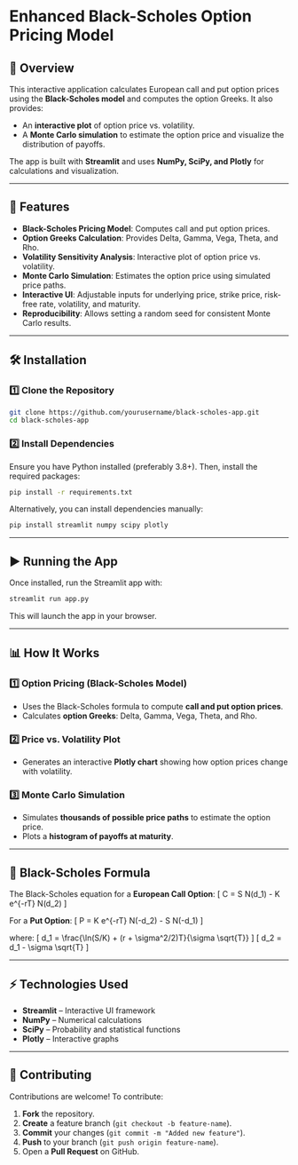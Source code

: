 # Enhanced Black-Scholes Option Pricing Model

## 📌 Overview
This interactive application calculates European call and put option prices using the **Black-Scholes model** and computes the option Greeks. It also provides:
- An **interactive plot** of option price vs. volatility.
- A **Monte Carlo simulation** to estimate the option price and visualize the distribution of payoffs.

The app is built with **Streamlit** and uses **NumPy, SciPy, and Plotly** for calculations and visualization.

---

## 🚀 Features
- **Black-Scholes Pricing Model**: Computes call and put option prices.
- **Option Greeks Calculation**: Provides Delta, Gamma, Vega, Theta, and Rho.
- **Volatility Sensitivity Analysis**: Interactive plot of option price vs. volatility.
- **Monte Carlo Simulation**: Estimates the option price using simulated price paths.
- **Interactive UI**: Adjustable inputs for underlying price, strike price, risk-free rate, volatility, and maturity.
- **Reproducibility**: Allows setting a random seed for consistent Monte Carlo results.

---

## 🛠️ Installation
### 1️⃣ **Clone the Repository**
```bash
git clone https://github.com/yourusername/black-scholes-app.git
cd black-scholes-app
```

### 2️⃣ **Install Dependencies**
Ensure you have Python installed (preferably 3.8+). Then, install the required packages:
```bash
pip install -r requirements.txt
```

Alternatively, you can install dependencies manually:
```bash
pip install streamlit numpy scipy plotly
```

---

## ▶️ Running the App
Once installed, run the Streamlit app with:
```bash
streamlit run app.py
```

This will launch the app in your browser.

---

## 📊 How It Works
### **1️⃣ Option Pricing (Black-Scholes Model)**
- Uses the Black-Scholes formula to compute **call and put option prices**.
- Calculates **option Greeks**: Delta, Gamma, Vega, Theta, and Rho.

### **2️⃣ Price vs. Volatility Plot**
- Generates an interactive **Plotly chart** showing how option prices change with volatility.

### **3️⃣ Monte Carlo Simulation**
- Simulates **thousands of possible price paths** to estimate the option price.
- Plots a **histogram of payoffs at maturity**.

---

## 📜 Black-Scholes Formula
The Black-Scholes equation for a **European Call Option**:
\[ C = S N(d_1) - K e^{-rT} N(d_2) \]

For a **Put Option**:
\[ P = K e^{-rT} N(-d_2) - S N(-d_1) \]

where:
\[ d_1 = \frac{\ln(S/K) + (r + \sigma^2/2)T}{\sigma \sqrt{T}} \]
\[ d_2 = d_1 - \sigma \sqrt{T} \]

---

## ⚡ Technologies Used
- **Streamlit** – Interactive UI framework
- **NumPy** – Numerical calculations
- **SciPy** – Probability and statistical functions
- **Plotly** – Interactive graphs

---

## 📌 Contributing
Contributions are welcome! To contribute:
1. **Fork** the repository.
2. **Create** a feature branch (`git checkout -b feature-name`).
3. **Commit** your changes (`git commit -m "Added new feature"`).
4. **Push** to your branch (`git push origin feature-name`).
5. Open a **Pull Request** on GitHub.



